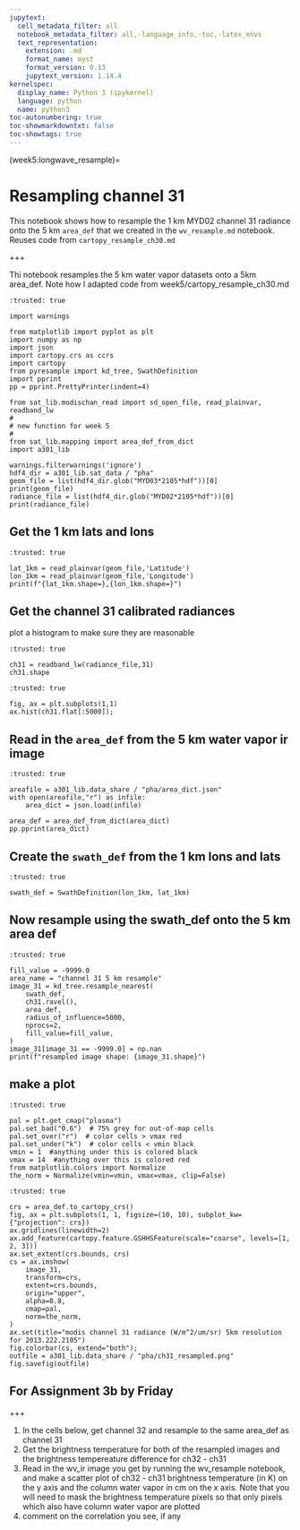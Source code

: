```yaml
---
jupytext:
  cell_metadata_filter: all
  notebook_metadata_filter: all,-language_info,-toc,-latex_envs
  text_representation:
    extension: .md
    format_name: myst
    format_version: 0.13
    jupytext_version: 1.14.4
kernelspec:
  display_name: Python 3 (ipykernel)
  language: python
  name: python3
toc-autonumbering: true
toc-showmarkdowntxt: false
toc-showtags: true
---
```


(week5:longwave_resample)=
# Resampling channel 31

This notebook shows how to resample the 1 km MYD02 channel 31 radiance onto the 5 km `area_def`
that we created in the `wv_resample.md` notebook.  Reuses code from `cartopy_resample_ch30.md`

+++

Thi notebook resamples the 5 km water vapor datasets onto a 5km area_def. Note how I adapted code from 
week5/cartopy_resample_ch30.md

```{code-cell} ipython3
:trusted: true

import warnings

from matplotlib import pyplot as plt
import numpy as np
import json
import cartopy.crs as ccrs
import cartopy
from pyresample import kd_tree, SwathDefinition
import pprint
pp = pprint.PrettyPrinter(indent=4)

from sat_lib.modischan_read import sd_open_file, read_plainvar, readband_lw
#
# new function for week 5
#
from sat_lib.mapping import area_def_from_dict
import a301_lib

warnings.filterwarnings('ignore')
hdf4_dir = a301_lib.sat_data / "pha"
geom_file = list(hdf4_dir.glob("MYD03*2105*hdf"))[0]
print(geom_file)
radiance_file = list(hdf4_dir.glob("MYD02*2105*hdf"))[0]
print(radiance_file)
```

## Get the 1 km lats and lons

```{code-cell} ipython3
:trusted: true

lat_1km = read_plainvar(geom_file,'Latitude')
lon_1km = read_plainvar(geom_file,'Longitude')
print(f"{lat_1km.shape=},{lon_1km.shape=}")
```

## Get the channel 31 calibrated radiances

plot a histogram to make sure they are reasonable

```{code-cell} ipython3
:trusted: true

ch31 = readband_lw(radiance_file,31)
ch31.shape
```

```{code-cell} ipython3
:trusted: true

fig, ax = plt.subplots(1,1)
ax.hist(ch31.flat[:5000]);
```

## Read in the `area_def` from the 5 km water vapor ir image

```{code-cell} ipython3
:trusted: true

areafile = a301_lib.data_share / "pha/area_dict.json"
with open(areafile,"r") as infile:
    area_dict = json.load(infile)
    
area_def = area_def_from_dict(area_dict)
pp.pprint(area_dict)
```

## Create the `swath_def` from the 1 km lons and lats

```{code-cell} ipython3
:trusted: true

swath_def = SwathDefinition(lon_1km, lat_1km)
```

## Now resample using the swath_def onto the 5 km area def

```{code-cell} ipython3
:trusted: true

fill_value = -9999.0
area_name = "channel 31 5 km resample"
image_31 = kd_tree.resample_nearest(
    swath_def,
    ch31.ravel(),
    area_def,
    radius_of_influence=5000,
    nprocs=2,
    fill_value=fill_value,
)
image_31[image_31 == -9999.0] = np.nan
print(f"resampled image shape: {image_31.shape}")
```

## make a plot

```{code-cell} ipython3
:trusted: true

pal = plt.get_cmap("plasma")
pal.set_bad("0.6")  # 75% grey for out-of-map cells
pal.set_over("r")  # color cells > vmax red
pal.set_under("k")  # color cells < vmin black
vmin = 1  #anything under this is colored black
vmax = 14  #anything over this is colored red
from matplotlib.colors import Normalize
the_norm = Normalize(vmin=vmin, vmax=vmax, clip=False)
```

```{code-cell} ipython3
:trusted: true

crs = area_def.to_cartopy_crs()
fig, ax = plt.subplots(1, 1, figsize=(10, 10), subplot_kw={"projection": crs})
ax.gridlines(linewidth=2)
ax.add_feature(cartopy.feature.GSHHSFeature(scale="coarse", levels=[1, 2, 3]))
ax.set_extent(crs.bounds, crs)
cs = ax.imshow(
    image_31,
    transform=crs,
    extent=crs.bounds,
    origin="upper",
    alpha=0.8,
    cmap=pal,
    norm=the_norm,
)
ax.set(title="modis channel 31 radiance (W/m^2/um/sr) 5km resolution for 2013.222.2105")
fig.colorbar(cs, extend="both");
outfile = a301_lib.data_share / "pha/ch31_resampled.png"
fig.savefig(outfile)
```

## For Assignment 3b by Friday

+++

1) In the cells below, get channel 32 and resample to the same area_def as channel 31
2) Get the brightness temperature for both of the resampled images and the brightness tempereature difference 
   for ch32 - ch31
3) Read in the wv_ir image you get by running the wv_resample notebook, and make a scatter plot of
   ch32 - ch31 brightness temperature (in K) on the y axis and the column water vapor in cm on the x axis.  Note that
   you will need to mask the brightness temperature pixels so that only pixels which also have column water vapor are
   plotted
4) comment on the correlation you see, if any
